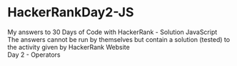 # HackerRankDay2-JS
My answers to 30 Days of Code with HackerRank - Solution JavaScript </br>
The answers cannot be run by themselves but contain a solution (tested) to the activity given by HackerRank Website </br>
Day 2 - Operators </br>
